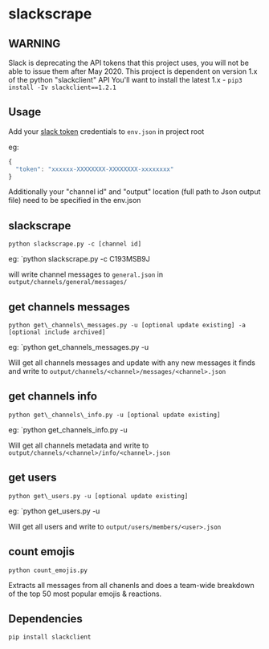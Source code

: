 # slackscrape

## WARNING

Slack is deprecating the API tokens that this project uses, you will not be able to issue them after May 2020. 
This project is dependent on version 1.x of the python "slackclient" API
You'll want to install the  latest 1.x - 
`pip3 install -Iv slackclient==1.2.1`


## Usage

Add your [slack token](https://api.slack.com/docs/oauth-test-tokens) credentials to `env.json` in project root

eg:

```js
{
  "token": "xxxxxx-XXXXXXXX-XXXXXXXX-xxxxxxxx"
}
```

Additionally your "channel id" and "output" location (full  path to Json output file) need to be specified in the env.json


## slackscrape

`python slackscrape.py -c [channel id]`

eg: `python slackscrape.py -c C193MSB9J

will write channel messages to `general.json` in `output/channels/general/messages/`

## get channels messages

`python get\_channels\_messages.py -u [optional update existing] -a [optional include archived]`

eg: `python get\_channels\_messages.py -u

Will get all channels messages and update with any new messages it finds and write to
`output/channels/<channel>/messages/<channel>.json`

## get channels info

`python get\_channels\_info.py -u [optional update existing]`

eg: `python get\_channels\_info.py -u

Will get all channels metadata and write to
`output/channels/<channel>/info/<channel>.json`

## get users

`python get\_users.py -u [optional update existing]`

eg: `python get\_users.py -u

Will get all users and write to `output/users/members/<user>.json`

## count emojis

`python count_emojis.py`

Extracts all messages from all chanenls and does a team-wide breakdown of the top 50 most popular emojis & reactions.

## Dependencies

```bash
pip install slackclient
```
